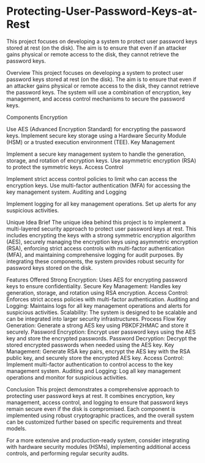 # Protecting-User-Password-Keys-at-Rest
This project focuses on developing a system to protect user password keys stored at rest (on the disk). The aim is to ensure that even if an attacker gains physical or remote access to the disk, they cannot retrieve the password keys.


Overview
This project focuses on developing a system to protect user password keys stored at rest (on the disk). The aim is to ensure that even if an attacker gains physical or remote access to the disk, they cannot retrieve the password keys. The system will use a combination of encryption, key management, and access control mechanisms to secure the password keys.

Components
Encryption

Use AES (Advanced Encryption Standard) for encrypting the password keys.
Implement secure key storage using a Hardware Security Module (HSM) or a trusted execution environment (TEE).
Key Management

Implement a secure key management system to handle the generation, storage, and rotation of encryption keys.
Use asymmetric encryption (RSA) to protect the symmetric keys.
Access Control

Implement strict access control policies to limit who can access the encryption keys.
Use multi-factor authentication (MFA) for accessing the key management system.
Auditing and Logging

Implement logging for all key management operations.
Set up alerts for any suspicious activities.

Unique Idea Brief
The unique idea behind this project is to implement a multi-layered security approach to protect user password keys at rest. This includes encrypting the keys with a strong symmetric encryption algorithm (AES), securely managing the encryption keys using asymmetric encryption (RSA), enforcing strict access controls with multi-factor authentication (MFA), and maintaining comprehensive logging for audit purposes. By integrating these components, the system provides robust security for password keys stored on the disk.

Features Offered
Strong Encryption: Uses AES for encrypting password keys to ensure confidentiality.
Secure Key Management: Handles key generation, storage, and rotation using RSA encryption.
Access Control: Enforces strict access policies with multi-factor authentication.
Auditing and Logging: Maintains logs for all key management operations and alerts for suspicious activities.
Scalability: The system is designed to be scalable and can be integrated into larger security infrastructures.
Process Flow
Key Generation: Generate a strong AES key using PBKDF2HMAC and store it securely.
Password Encryption: Encrypt user password keys using the AES key and store the encrypted passwords.
Password Decryption: Decrypt the stored encrypted passwords when needed using the AES key.
Key Management: Generate RSA key pairs, encrypt the AES key with the RSA public key, and securely store the encrypted AES key.
Access Control: Implement multi-factor authentication to control access to the key management system.
Auditing and Logging: Log all key management operations and monitor for suspicious activities.

Conclusion
This project demonstrates a comprehensive approach to protecting user password keys at rest. It combines encryption, key management, access control, and logging to ensure that password keys remain secure even if the disk is compromised. Each component is implemented using robust cryptographic practices, and the overall system can be customized further based on specific requirements and threat models.

For a more extensive and production-ready system, consider integrating with hardware security modules (HSMs), implementing additional access controls, and performing regular security audits.



